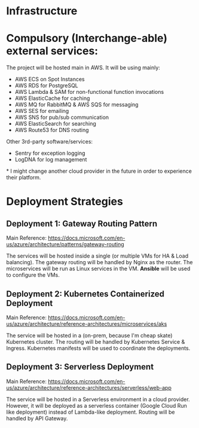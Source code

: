 # Infrastructure

# Compulsory (Interchange-able) external services:
The project will be hosted main in AWS. It will be using mainly:
- AWS ECS on Spot Instances
- AWS RDS for PostgreSQL
- AWS Lambda & SAM for non-functional function invocations
- AWS ElasticCache for caching
- AWS MQ for RabbitMQ & AWS SQS for messaging
- AWS SES for emailing
- AWS SNS for pub/sub communication
- AWS ElasticSearch for searching
- AWS Route53 for DNS routing

Other 3rd-party software/services:
- Sentry for exception logging
- LogDNA for log management

\* I might change another cloud provider in the future in order to experience their platform.

# Deployment Strategies
## Deployment 1: Gateway Routing Pattern

Main Reference: https://docs.microsoft.com/en-us/azure/architecture/patterns/gateway-routing

The services will be hosted inside a single (or multiple VMs for HA & Load balancing). The gateway routing will be handled by Nginx as the router. The microservices will be run as Linux services in the VM. **Ansible** will be used to configure the VMs.

## Deployment 2: Kubernetes Containerized Deployment

Main Reference: https://docs.microsoft.com/en-us/azure/architecture/reference-architectures/microservices/aks

The service will be hosted in a (on-prem, because I'm cheap skate) Kubernetes cluster. The routing will be handled by Kubernetes Service & Ingress. Kubernetes manifests will be used to coordinate the deployments.

## Deployment 3: Serverless Deployment

Main Reference: https://docs.microsoft.com/en-us/azure/architecture/reference-architectures/serverless/web-app

The service will be hosted in a Serverless environment in a cloud provider. However, it will be deployed as a serverless container (Google Cloud Run like deployment) instead of Lambda-like deployment. Routing will be handled by API Gateway.
